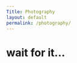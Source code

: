 ```yaml
---
Title: Photography
layout: default
permalink: /photography/
---
```


# wait for it...

<script type="text/javascript">
window.location = "https://www.flickr.com/photos/trevorasargent"
</script>